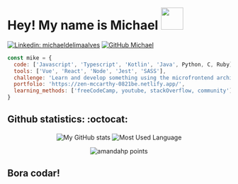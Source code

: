 <h1> Hey! My name is Michael  <img src="https://media.giphy.com/media/fcbkCxKMMNrcQ/giphy.gif" width="50"></h1>


[![Linkedin: michaeldelimaalves](https://img.shields.io/badge/-michaeldelimaalves-blue?style=flat-square&logo=Linkedin&logoColor=white&link=https://www.linkedin.com/in/michaeldelimaalves/)](https://www.linkedin.com/in/michaeldelimaalves/)
[![GitHub Michael](https://img.shields.io/github/followers/michaelpaco?label=follow&style=social)](https://github.com/michaelpaco)

```javascript
const mike = {
  code: ['Javascript', 'Typescript', 'Kotlin', 'Java', Python, C, Ruby],
  tools: ['Vue', 'React', 'Node', 'Jest', 'SASS'],
  challenge: 'Learn and develop something using the microfrontend architecture',
  portfolio: 'https://zen-mccarthy-0821be.netlify.app/',
  learning_methods: ['freeCodeCamp, youtube, stackOverflow, community']
}
```

<h2 align='left'>Github statistics: :octocat:</h2>
<p align="center">
    <img  align="center" src="https://github-readme-stats.vercel.app/api?username=michaelpaco&count_private=true&show_icons=true&theme=onedark" alt="My GitHub stats"/>
    <img  align="center" src="https://github-readme-stats.vercel.app/api/top-langs/?username=michaelpaco&langs_count=10&layout=compact&theme=onedark" alt="Most Used Language"/>
</p>
<p align="center">
    <img src="https://github-profile-trophy.vercel.app/?username=michaelpaco&theme=onedark&margin-w=7&hide_border=true" alt="amandahp points"/>
</p>

<h2>Bora codar!</h2>
